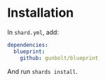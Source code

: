 # Installation
In `shard.yml`, add:

```yaml
dependencies:
  blueprint:
    github: gunbolt/blueprint
```

And run `shards install`.
